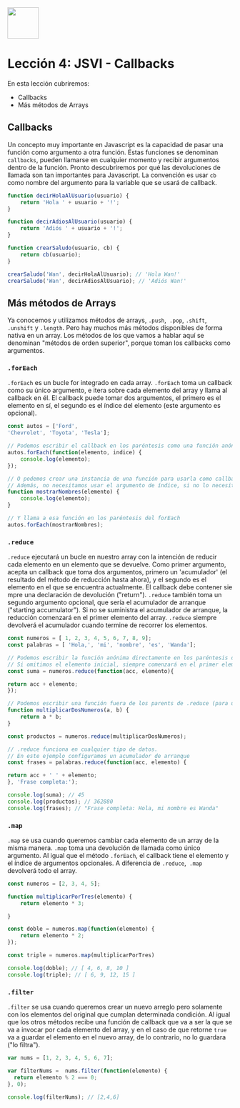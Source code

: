 <img  src='../logo.png' height='70px'>

# Lección 4: JSVI - Callbacks

En esta lección cubriremos:

* Callbacks
* Más métodos de Arrays

## Callbacks

Un concepto muy importante en Javascript es la capacidad de pasar una función como argumento a otra función. Estas funciones se denominan `callbacks`, pueden llamarse en cualquier momento y recibir argumentos dentro de la función. Pronto descubriremos por qué las devoluciones de llamada son tan importantes para Javascript. La convención es usar `cb` como nombre del argumento para la variable que se usará de callback.

```javascript
function decirHolaAlUsuario(usuario) {
    return 'Hola ' + usuario + '!';
}

function decirAdiosAlUsuario(usuario) {
    return 'Adiós ' + usuario + '!';
}

function crearSaludo(usuario, cb) {
    return cb(usuario);
}

crearSaludo('Wan', decirHolaAlUsuario); // 'Hola Wan!'
crearSaludo('Wan', decirAdiosAlUsuario); // 'Adiós Wan!'
```

## Más métodos de Arrays

Ya conocemos y utilizamos métodos de arrays, `.push`,` .pop`, `.shift`,` .unshift` y `.length`. Pero hay muchos más métodos disponibles de forma nativa en un array. Los métodos de los que vamos a hablar aquí se denominan "métodos de orden superior", porque toman los callbacks como argumentos.

### `.forEach`

`.forEach` es un bucle for integrado en cada array. `.forEach` toma un callback como su único argumento, e itera sobre cada elemento del array y llama al callback en él. El callback puede tomar dos argumentos, el primero es el elemento en sí, el segundo es el índice del elemento (este argumento es opcional).

```javascript
const autos = ['Ford', 
'Chevrolet', 'Toyota', 'Tesla'];

// Podemos escribir el callback en los paréntesis como una función anónima
autos.forEach(function(elemento, indice) {
    console.log(elemento);
});

// O podemos crear una instancia de una función para usarla como callback.
// Además, no necesitamos usar el argumento de índice, si no lo necesitas, no dudes en omitirlo.
function mostrarNombres(elemento) {
    console.log(elemento);
}

// Y llama a esa función en los paréntesis del forEach
autos.forEach(mostrarNombres);
```

### `.reduce`

`.reduce` ejecutará un bucle en nuestro array con la intención de reducir cada elemento en un elemento que se devuelve. Como primer argumento, acepta un callback que toma dos argumentos, primero un 'acumulador' (el resultado del método de reducción hasta ahora), y el segundo es el elemento en el que se encuentra actualmente. El callback debe contener sie
mpre una declaración de devolución ("return"). `.reduce` también toma un segundo argumento opcional, que sería el acumulador de arranque ("starting accumulator"). Si no se suministra el acumulador de arranque, la reducción comenzará en el primer elemento del array. `.reduce` 
siempre devolverá el acumulador cuando termine de recorrer los elementos.

```javascript
const numeros = [ 1, 2, 3, 4, 5, 6, 7, 8, 9];
const palabras = [ 'Hola,', 'mi', 'nombre', 'es', 'Wanda'];

// Podemos escribir la función anónima directamente en los paréntesis de .reduce
// Si omitimos el elemento inicial, siempre comenzará en el primer elemento.
const suma = numeros.reduce(function(acc, elemento){

return acc + elemento;
});

// Podemos escribir una función fuera de los parents de .reduce (para usar varias veces más tarde)
function multiplicarDosNumeros(a, b) {
    return a * b;
}

const productos = numeros.reduce(multiplicarDosNumeros);

// .reduce funciona en cualquier tipo de datos.
// En este ejemplo configuramos un acumulador de arranque
const frases = palabras.reduce(function(acc, elemento) {

return acc + ' ' + elemento;
}, 'Frase completa:');

console.log(suma); // 45
console.log(productos); // 362880
console.log(frases); // "Frase completa: Hola, mi nombre es Wanda"
```
### `.map`

`.map` se usa cuando queremos cambiar cada elemento de un array de la misma manera. `.map` toma una devolución de llamada como único argumento. Al igual que el método `.forEach`, el callback tiene el elemento y el índice de argumentos opcionales. A diferencia de `.reduce`,` .map` devolverá todo el array.

```javascript
const numeros = [2, 3, 4, 5];

function multiplicarPorTres(elemento) {
    return elemento * 3;

}

const doble = numeros.map(function(elemento) {
    return elemento * 2;
});

const triple = numeros.map(multiplicarPorTres)

console.log(doble); // [ 4, 6, 8, 10 ]
console.log(triple); // [ 6, 9, 12, 15 ]
```

### `.filter`

`.filter` se usa cuando queremos crear un nuevo arreglo pero solamente con los elementos del original que cumplan determinada condición. Al igual que los otros métodos recibe una función de callback que va a ser la que se va a invocar por cada elemento del array, y en el caso de que retorne `true` va a guardar el elemento en el nuevo array, de lo contrario, no lo guardara ("lo filtra").

```javascript
var nums = [1, 2, 3, 4, 5, 6, 7];

var filterNums =  nums.filter(function(elemento) {
  return elemento % 2 === 0;
}, 0);

console.log(filterNums); // [2,4,6]
```
